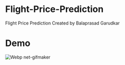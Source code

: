 # Flight-Price-Prediction
Flight Price Prediction Created by Balaprasad Garudkar
# Demo
![Webp net-gifmaker](https://user-images.githubusercontent.com/80674012/111362745-2dc4b200-86b5-11eb-822d-9107b91095c1.gif)








